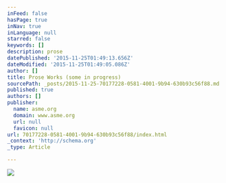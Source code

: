 ```yaml
---
inFeed: false
hasPage: true
inNav: true
inLanguage: null
starred: false
keywords: []
description: prose
datePublished: '2015-11-25T01:49:13.656Z'
dateModified: '2015-11-25T01:49:05.086Z'
author: []
title: Prose Works (some in progress)
sourcePath: _posts/2015-11-25-70177228-0581-4001-9b94-630b93c56f88.md
published: true
authors: []
publisher:
  name: asme.org
  domain: www.asme.org
  url: null
  favicon: null
url: 70177228-0581-4001-9b94-630b93c56f88/index.html
_context: 'http://schema.org'
_type: Article

---
```

![](https://www.asme.org/getmedia/c2c8ea5a-b690-4ba7-92bb-34bd1432862b/book_guide_hero_books.aspx)